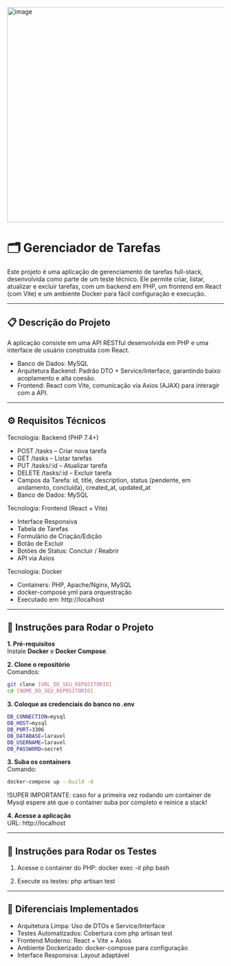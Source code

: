 <img width="857" height="500" alt="image" src="https://github.com/user-attachments/assets/fe422005-f769-487b-9dbc-e15ecca84dbc" />

# 🗂️ Gerenciador de Tarefas

Este projeto é uma aplicação de gerenciamento de tarefas full-stack, desenvolvida como parte de um teste técnico. Ele permite criar, listar, atualizar e excluir tarefas, com um backend em PHP, um frontend em React (com Vite) e um ambiente Docker para fácil configuração e execução.

---

## 📋 Descrição do Projeto

A aplicação consiste em uma API RESTful desenvolvida em PHP e uma interface de usuário construída com React.

- Banco de Dados: MySQL  
- Arquitetura Backend: Padrão DTO + Service/Interface, garantindo baixo acoplamento e alta coesão.  
- Frontend: React com Vite, comunicação via Axios (AJAX) para interagir com a API.

---

## ⚙️ Requisitos Técnicos

Tecnologia: Backend (PHP 7.4+)
- POST /tasks – Criar nova tarefa  
- GET /tasks – Listar tarefas  
- PUT /tasks/:id – Atualizar tarefa  
- DELETE /tasks/:id – Excluir tarefa  
- Campos da Tarefa: id, title, description, status (pendente, em andamento, concluída), created_at, updated_at  
- Banco de Dados: MySQL

Tecnologia: Frontend (React + Vite)
- Interface Responsiva  
- Tabela de Tarefas  
- Formulário de Criação/Edição  
- Botão de Excluir  
- Botões de Status: Concluir / Reabrir  
- API via Axios

Tecnologia: Docker
- Containers: PHP, Apache/Nginx, MySQL  
- docker-compose.yml para orquestração  
- Executado em: http://localhost

---

## 🚀 Instruções para Rodar o Projeto

**1. Pré-requisitos**  
Instale **Docker** e **Docker Compose**.

**2. Clone o repositório**  
Comandos: 
```bash 
git clone [URL_DO_SEU_REPOSITORIO]  
cd [NOME_DO_SEU_REPOSITORIO]
```

**3. Coloque as credenciais do banco no .env**
```bash
DB_CONNECTION=mysql
DB_HOST=mysql
DB_PORT=3306
DB_DATABASE=laravel
DB_USERNAME=laravel
DB_PASSWORD=secret
```

**3. Suba os containers**  
Comando:  
```bash
docker-compose up --build -d
```
!SUPER IMPORTANTE: caso for a primeira vez rodando um container de Mysql espere até que o container suba por completo e reinice a stack!

**4. Acesse a aplicação**  
URL: http://localhost

---

## 🧪 Instruções para Rodar os Testes

1. Acesse o container do PHP:
docker exec -it php bash

2. Execute os testes:
php artisan test

---

## 🌟 Diferenciais Implementados

- Arquitetura Limpa: Uso de DTOs e Service/Interface  
- Testes Automatizados: Cobertura com php artisan test  
- Frontend Moderno: React + Vite + Axios  
- Ambiente Dockerizado: docker-compose para configuração  
- Interface Responsiva: Layout adaptável
